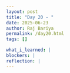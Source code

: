 ```yaml
---
layout: post
title: "Day 20 - "
date: 2025-06-23
author: Raj Bariya
permalink: /day20.html
tags: []

what_i_learned: |
blockers: |
reflection: |
---
```

